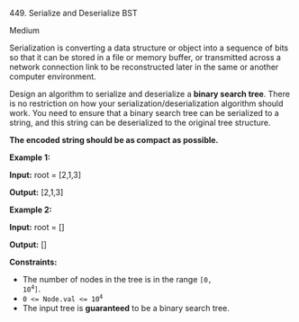 449\. Serialize and Deserialize BST

Medium

Serialization is converting a data structure or object into a sequence of bits so that it can be stored in a file or memory buffer, or transmitted across a network connection link to be reconstructed later in the same or another computer environment.

Design an algorithm to serialize and deserialize a **binary search tree**. There is no restriction on how your serialization/deserialization algorithm should work. You need to ensure that a binary search tree can be serialized to a string, and this string can be deserialized to the original tree structure.

**The encoded string should be as compact as possible.**

**Example 1:**

**Input:** root = [2,1,3]

**Output:** [2,1,3]

**Example 2:**

**Input:** root = []

**Output:** []

**Constraints:**

*   The number of nodes in the tree is in the range <code>[0, 10<sup>4</sup>]</code>.
*   <code>0 <= Node.val <= 10<sup>4</sup></code>
*   The input tree is **guaranteed** to be a binary search tree.